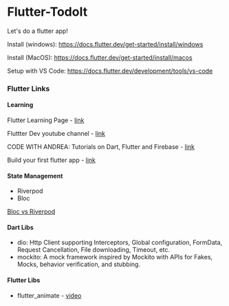 # Flutter-TodoIt
Let's do a flutter app!

Install (windows): https://docs.flutter.dev/get-started/install/windows

Install (MacOS): https://docs.flutter.dev/get-started/install/macos

Setup with VS Code: https://docs.flutter.dev/development/tools/vs-code


### Flutter Links

#### Learning

Flutter Learning Page - [link](https://flutter.dev/learn)

Fluttter Dev youtube channel - [link](https://www.youtube.com/@flutterdev)

CODE WITH ANDREA: Tutorials on Dart, Flutter and Firebase - [link](https://codewithandrea.com/)

Build your first flutter app - [link](https://www.youtube.com/watch?v=8sAyPDLorek)


#### State Management
- Riverpod
- Bloc

[Bloc vs Riverpod](https://mobileappcircular.com/bloc-vs-riverpod-making-the-right-choice-for-your-flutter-app-5feb4486ac4)

#### Dart Libs
- dio: Http Client supporting Interceptors, Global configuration, FormData, Request Cancellation, File downloading, Timeout, etc.
- mockito: A mock framework inspired by Mockito with APIs for Fakes, Mocks, behavior verification, and stubbing.

#### Flutter Libs
- flutter_animate - [video](https://www.youtube.com/watch?v=JSqUZFkRLr8)
